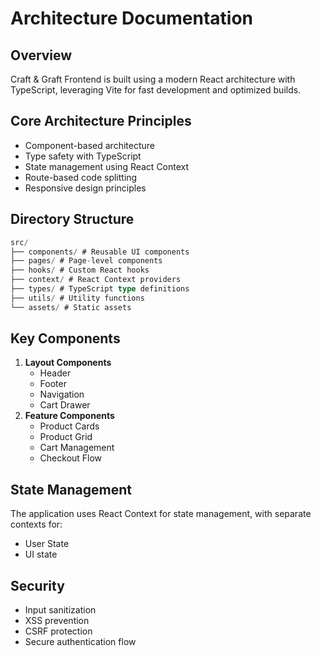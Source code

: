 # Architecture Documentation

## Overview

Craft & Graft Frontend is built using a modern React architecture with TypeScript, leveraging Vite for fast development and optimized builds.

## Core Architecture Principles

- Component-based architecture
- Type safety with TypeScript
- State management using React Context
- Route-based code splitting
- Responsive design principles

## Directory Structure

```typescript
src/
├── components/ # Reusable UI components
├── pages/ # Page-level components
├── hooks/ # Custom React hooks
├── context/ # React Context providers
├── types/ # TypeScript type definitions
├── utils/ # Utility functions
└── assets/ # Static assets
```


## Key Components

1. **Layout Components**
   - Header
   - Footer
   - Navigation
   - Cart Drawer
2. **Feature Components**
   - Product Cards
   - Product Grid
   - Cart Management
   - Checkout Flow

## State Management

The application uses React Context for state management, with separate contexts for:

- User State
- UI state

## Security

- Input sanitization
- XSS prevention
- CSRF protection
- Secure authentication flow
